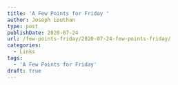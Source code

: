 ```yaml
---
title: 'A Few Points for Friday '
author: Joseph Louthan
type: post
publishDate: 2020-07-24
url: /few-points-friday/2020-07-24-few-points-friday/
categories:
  - Links
tags:
  - 'A Few Points for Friday'
draft: true
---
```

